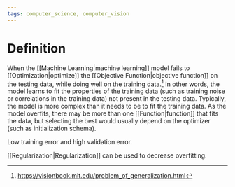 ```yaml
---
tags: computer_science, computer_vision
---
```


# Definition

When the [[Machine Learning|machine learning]] model fails to [[Optimization|optimize]] the [[Objective Function|objective function]] on the testing data, while doing well on the training data.[^1] In other words, the model learns to fit the properties of the training data (such as training noise or correlations in the training data) not present in the testing data. Typically, the model is more complex than it needs to be to fit the training data. As the model overfits, there may be more than one [[Function|function]] that fits the data, but selecting the best would usually depend on the optimizer (such as initialization schema).

Low training error and high validation error.

[[Regularization|Regularization]] can be used to decrease overfitting.

[^1]: https://visionbook.mit.edu/problem_of_generalization.html